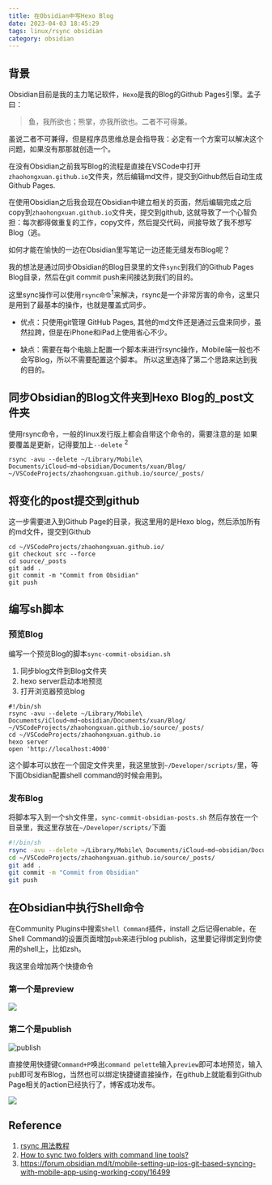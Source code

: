 ```yaml
---
title: 在Obsidian中写Hexo Blog
date: 2023-04-03 18:45:29
tags: linux/rsync obsidian
category: obsidian
---
```


## 背景

Obsidian目前是我的主力笔记软件，`Hexo`是我的Blog的Github Pages引擎。孟子曰：

> 鱼，我所欲也；熊掌，亦我所欲也。二者不可得兼。

虽说二者不可兼得，但是程序员思维总是会指导我：必定有一个方案可以解决这个问题，如果没有那那就创造一个。

在没有Obsidian之前我写Blog的流程是直接在VSCode中打开`zhaohongxuan.github.io`文件夹，然后编辑md文件，提交到Github然后自动生成Github Pages.

在使用Obsidian之后我会现在Obsidian中建立相关的页面，然后编辑完成之后copy到`zhaohongxuan.github.io`文件夹，提交到github, 这就导致了一个心智负担：每次都得做重复的工作，copy文件，然后提交代码，间接导致了我不想写Blog（逃。

如何才能在愉快的一边在Obsidian里写笔记一边还能无缝发布Blog呢？

<!-- more -->

我的想法是通过同步Obsidian的Blog目录里的文件`sync`到我们的Github Pages Blog目录，然后在git commit push来间接达到我们的目的。

这里sync操作可以使用`rsync命令`<sup>1</sup>来解决，rsync是一个非常厉害的命令，这里只是用到了最基本的操作，也就是覆盖式同步。

- 优点：只使用git管理 GitHub Pages, 其他的md文件还是通过云盘来同步，虽然拉跨，但是在iPhone和iPad上使用省心不少。

- 缺点：需要在每个电脑上配置一个脚本来进行rsync操作，Mobile端一般也不会写Blog，所以不需要配置这个脚本。
所以这里选择了第二个思路来达到我的目的。

## 同步Obsidian的Blog文件夹到Hexo Blog的_post文件夹
使用rsync命令，一般的linux发行版上都会自带这个命令的，需要注意的是
如果要覆盖是更新，记得要加上`--delete` <sup>2</sup>

```shell
rsync -avu --delete ~/Library/Mobile\ Documents/iCloud~md~obsidian/Documents/xuan/Blog/ ~/VSCodeProjects/zhaohongxuan.github.io/source/_posts/
```

## 将变化的post提交到github

这一步需要进入到Github Page的目录，我这里用的是Hexo blog，然后添加所有的md文件，提交到Github
```shell
cd ~/VSCodeProjects/zhaohongxuan.github.io/
git checkout src --force
cd source/_posts
git add .
git commit -m "Commit from Obsidian"
git push

```

## 编写sh脚本

### 预览Blog

编写一个预览Blog的脚本`sync-commit-obsidian.sh` 
1. 同步blog文件到Blog文件夹
2. hexo server启动本地预览
3. 打开浏览器预览blog

```shell
#!/bin/sh
rsync -avu --delete ~/Library/Mobile\ Documents/iCloud~md~obsidian/Documents/xuan/Blog/ ~/VSCodeProjects/zhaohongxuan.github.io/source/_posts/
cd ~/VSCodeProjects/zhaohongxuan.github.io
hexo server
open 'http://localhost:4000'

```

这个脚本可以放在一个固定文件夹里，我这里放到`~/Developer/scripts/`里，等下面Obsidian配置shell command的时候会用到。

### 发布Blog

将脚本写入到一个sh文件里，`sync-commit-obsidian-posts.sh` 然后存放在一个目录里，我这里存放在`~/Developer/scripts/`下面
```bash
#!/bin/sh
rsync -avu --delete ~/Library/Mobile\ Documents/iCloud~md~obsidian/Documents/xuan/Blog/ ~/VSCodeProjects/zhaohongxuan.github.io/source/_posts/
cd ~/VSCodeProjects/zhaohongxuan.github.io/source/_posts/
git add .
git commit -m "Commit from Obsidian"
git push
```


## 在Obsidian中执行Shell命令
在Community Plugins中搜索`Shell Command`插件，install 之后记得enable，在Shell Command的设置页面增加`pub`来进行blog publish，这里要记得绑定到你使用的shell上，比如zsh。

我这里会增加两个快捷命令

### 第一个是preview

![](https://cdn.jsdelivr.net/gh/zhaohongxuan/picgo@master/20220504090032.png)


### 第二个是publish

![publish](https://cdn.jsdelivr.net/gh/zhaohongxuan/picgo@master/20220503180128.png)

直接使用快捷键`Command+P`唤出`command pelette`输入`preview`即可本地预览，输入`pub`即可发布Blog，当然也可以绑定快捷键直接操作，在github上就能看到Github Page相关的action已经执行了，博客成功发布。

![](https://cdn.jsdelivr.net/gh/zhaohongxuan/picgo@master/20220503164014.png)


## Reference
1.  [rsync 用法教程](https://www.ruanyifeng.com/blog/2020/08/rsync.html)
2. [How to sync two folders with command line tools?](https://unix.stackexchange.com/questions/203846/how-to-sync-two-folders-with-command-line-tools)
3. https://forum.obsidian.md/t/mobile-setting-up-ios-git-based-syncing-with-mobile-app-using-working-copy/16499